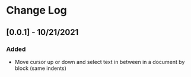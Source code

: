 # Change Log

## [0.0.1] - 10/21/2021

### Added

- Move cursor up or down and select text in between in a document by block (same indents)

